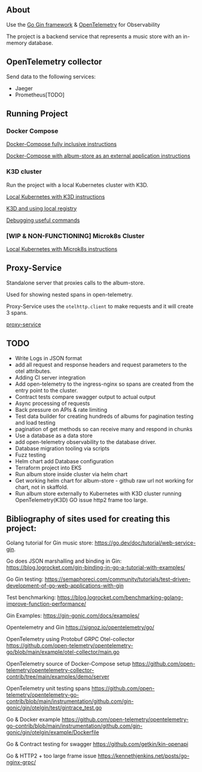 ## About
Use the [Go Gin framework](https://github.com/gin-gonic/gin#gin-web-framework) & [OpenTelemetry](https://opentelemetry.io/docs/) for Observability

The project is a backend service that represents a music store with an in-memory database.

## OpenTelemetry collector 

Send data to the following services:
* Jaeger
* Prometheus[TODO]

## Running Project

### Docker Compose

[Docker-Compose fully inclusive instructions](docs/Run-Docker-Compose-Install-Full.md)

[Docker-Compose with album-store as an external application instructions](docs/Run-Docker-Compose-Install-Limited.md)

### K3D cluster

Run the project with a local Kubernetes cluster with K3D. 

[Local Kubernetes with K3D instructions](docs/Run-K3D.md)

[K3D and using local registry](docs/K3D-registry.md)

[Debugging useful commands](docs/K3D-Debugging.md)

### [WIP & NON-FUNCTIONING] Microk8s Cluster

[Local Kubernetes with Microk8s instructions](docs/Microk8s-Install.md)

## Proxy-Service

Standalone server that proxies calls to the album-store.

Used for showing nested spans in open-telemetry.

Proxy-Service uses the `otelhttp.client` to make requests and it will create 3 spans.  

[proxy-service](proxy/.)

## TODO 
* Write Logs in JSON format
* add all request and response headers and request parameters to the otel attributes.
* Adding CI server integration
* Add open-telemetry to the ingress-nginx so spans are created from the entry point to the cluster.
* Contract tests compare swagger output to actual output
* Async processing of requests 
* Back pressure on APIs & rate limiting
* Test data builder for creating hundreds of albums for pagination testing and load testing
* pagination of get methods so can receive many and respond in chunks
* Use a database as a data store
* add open-telemetry observability to the database driver.
* Database migration tooling via scripts 
* Fuzz testing 
* Helm chart add Database configuration
* Terraform project into EKS
* Run album store inside cluster via helm chart
* Get working helm chart for album-store - github raw url not working for chart, not in skaffold.
* Run album store externally to Kubernetes with K3D cluster running OpenTelemetry(K3D) GO issue http2 frame too large.

## Bibliography of sites used for creating this project:

Golang tutorial for Gin music store: https://go.dev/doc/tutorial/web-service-gin. 

Go does JSON marshalling and binding in Gin: https://blog.logrocket.com/gin-binding-in-go-a-tutorial-with-examples/

Go Gin testing: https://semaphoreci.com/community/tutorials/test-driven-development-of-go-web-applications-with-gin

Test benchmarking: https://blog.logrocket.com/benchmarking-golang-improve-function-performance/

Gin Examples: https://gin-gonic.com/docs/examples/

Opentelemetry and Gin https://signoz.io/opentelemetry/go/

OpenTelemetry using Protobuf GRPC Otel-collector https://github.com/open-telemetry/opentelemetry-go/blob/main/example/otel-collector/main.go

OpenTelemetry source of Docker-Compose setup https://github.com/open-telemetry/opentelemetry-collector-contrib/tree/main/examples/demo/server

OpenTelemetry unit testing spans https://github.com/open-telemetry/opentelemetry-go-contrib/blob/main/instrumentation/github.com/gin-gonic/gin/otelgin/test/gintrace_test.go

Go & Docker example https://github.com/open-telemetry/opentelemetry-go-contrib/blob/main/instrumentation/github.com/gin-gonic/gin/otelgin/example/Dockerfile

Go & Contract testing for swagger https://github.com/getkin/kin-openapi

Go & HTTP2 + too large frame issue https://kennethjenkins.net/posts/go-nginx-grpc/
